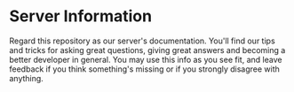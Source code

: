 # Server Information

Regard this repository as our server's documentation. You'll find our tips and tricks for asking great questions, giving great answers and becoming a better developer in general. You may use this info as you see fit, and leave feedback if you think something's missing or if you strongly disagree with anything.